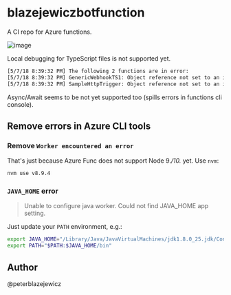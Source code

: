 # blazejewiczbotfunction

A CI repo for Azure functions.

![image](https://user-images.githubusercontent.com/14539/39724147-3d7a9aec-5248-11e8-9913-e069139684e3.png)

Local debugging for TypeScript files is not supported yet.

```bash
[5/7/18 8:39:32 PM] The following 2 functions are in error:
[5/7/18 8:39:32 PM] GenericWebhookTS1: Object reference not set to an instance of an object.
[5/7/18 8:39:32 PM] SampleHttpTrigger: Object reference not set to an instance of an object.
```

Async/Await seems to be not yet supported too (spills errors in functions cli console).

## Remove errors in Azure CLI tools

### Remove `Worker encountered an error`

That's just because Azure Func does not support Node 9.*/10.* yet. Use `nvm`:

```bash
nvm use v8.9.4
```

### `JAVA_HOME` error

> Unable to configure java worker. Could not find JAVA_HOME app setting.

Just update your `PATH` environment, e.g.:

```bash
export JAVA_HOME="/Library/Java/JavaVirtualMachines/jdk1.8.0_25.jdk/Contents/Home"
export PATH="$PATH:$JAVA_HOME/bin"
```

## Author

@peterblazejewicz